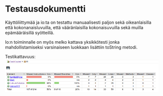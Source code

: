 # Testausdokumentti

Käyttöliittymää ja io:ta on testattu manuaalisesti paljon sekä oikeanlaisilla että kokonanaisluvuilla, että vääränlaisilla kokonaisuvuilla sekä muilla epämääräisillä syötteillä.

Io:n toiminnalle on myös melko kattava yksikkötesti jonka mahdollistamiseksi varsinaiseen luokkaan lisättiin toString metodi.
 
Testikattavuus: ![](https://github.com/armijuha/Fast-Fourier/blob/main/Documentation/Testikattavuus2022-08-08.png)
